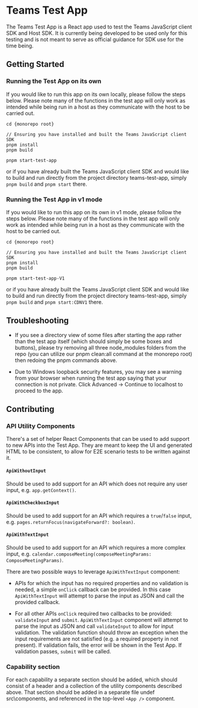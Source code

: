 # Teams Test App

The Teams Test App is a React app used to test the Teams JavaScript client SDK and Host SDK. It is currently being developed to be used only for this testing and is not meant to serve as official guidance for SDK use for the time being.

## Getting Started

### Running the Test App on its own

If you would like to run this app on its own locally, please follow the steps below. Please note many of the functions in the test app will only work as intended while being run in a host as they communicate with the host to be carried out.

```
cd {monorepo root}

// Ensuring you have installed and built the Teams JavaScript client SDK
pnpm install
pnpm build

pnpm start-test-app
```

or if you have already built the Teams JavaScript client SDK and would like to build and run directly from the project directory teams-test-app, simply `pnpm build` and `pnpm start` there.

### Running the Test App in v1 mode

If you would like to run this app on its own in v1 mode, please follow the steps below. Please note many of the functions in the test app will only work as intended while being run in a host as they communicate with the host to be carried out.

```
cd {monorepo root}

// Ensuring you have installed and built the Teams JavaScript client SDK
pnpm install
pnpm build

pnpm start-test-app-V1
```

or if you have already built the Teams JavaScript client SDK and would like to build and run directly from the project directory teams-test-app, simply `pnpm build` and `pnpm start:CDNV1` there.

## Troubleshooting

- If you see a directory view of some files after starting the app rather than the test app itself (which should simply be some boxes and buttons), please try removing all three node_modules folders from the repo (you can utilize our pnpm clean:all command at the monorepo root) then redoing the pnpm commands above.

- Due to Windows loopback security features, you may see a warning from your browser when running the test app saying that your connection is not private. Click Advanced -> Continue to localhost to proceed to the app.

## Contributing

### API Utility Components

There's a set of helper React Components that can be used to add support to new APIs into the Test App.
They are meant to keep the UI and generated HTML to be consistent, to allow for E2E scenario tests to be written against it.

#### `ApiWithoutInput`

Should be used to add support for an API which does not require any user input, e.g. `app.getContext()`.

#### `ApiWithCheckboxInput`

Should be used to add support for an API which requires a `true`/`false` input, e.g. `pages.returnFocus(navigateForward?: boolean)`.

#### `ApiWithTextInput`

Should be used to add support for an API which requires a more complex input, e.g. `calendar.composeMeeting(composeMeetingParams: ComposeMeetingParams)`.

There are two possible ways to leverage `ApiWithTextInput` component:

- APIs for which the input has no required properties and no validation is needed, a simple `onClick` callback can be provided.
  In this case `ApiWithTextInput` will attempt to parse the input as JSON and call the provided callback.

- For all other APIs `onClick` required two callbacks to be provided: `validateInput` and `submit`.
  `ApiWithTextInput` component will attempt to parse the input as JSON and call `validateInput` to allow for input validation.
  The validation function should throw an exception when the input requirements are not satisfied (e.g. a required property in not present).
  If validation fails, the error will be shown in the Test App.
  If validation passes, `submit` will be called.

### Capability section

For each capability a separate section should be added, which should consist of a header and a collection of the utility components described above.
That section should be added in a separate file undef src\components, and referenced in the top-level `<App />` component.
